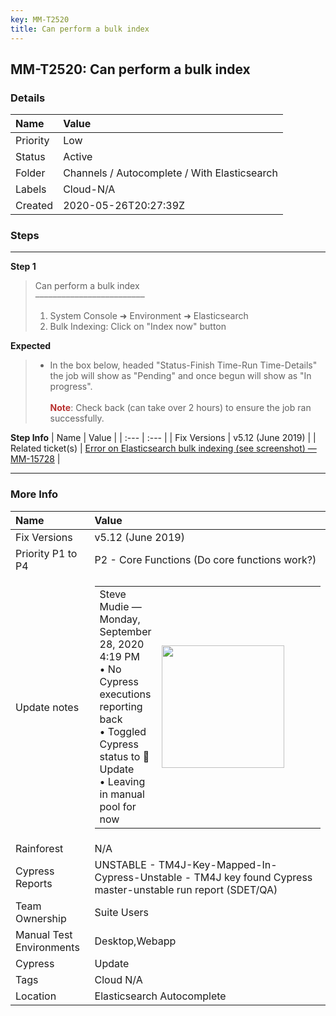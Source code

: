 ```yaml
---
key: MM-T2520
title: Can perform a bulk index
---
```


## MM-T2520: Can perform a bulk index

### Details

| Name     | Value                                        |
| :------- | :------------------------------------------- |
| Priority | Low                                          |
| Status   | Active                                       |
| Folder   | Channels / Autocomplete / With Elasticsearch |
| Labels   | Cloud-N/A                                    |
| Created  | 2020-05-26T20:27:39Z                         |

### Steps

<hr/>

**Step 1**

> <article>Can perform a bulk index<br>–––––––––––––––––––––––––<ol><li>System Console ➜ Environment ➜ Elasticsearch</li><li>Bulk Indexing: Click on "Index now" button</li></ol></article>

**Expected**

> <article><ul><li>In the box below, headed "Status-Finish Time-Run Time-Details" the job will show as "Pending" and once begun will show as "In progress".<br><br><strong><span style="color: rgb(184, 49, 47);">Note</span></strong>: Check back (can take over 2 hours) to ensure the job ran successfully.</li></ul></article>

**Step Info**
| Name | Value |
| :--- | :--- |
| Fix Versions | v5.12 (June 2019) |
| Related ticket(s) | <a href="https://mattermost.atlassian.net/browse/MM-15728">Error on Elasticsearch bulk indexing (see screenshot) — MM-15728</a> |

<hr/>

### More Info

| Name                     | Value                                                                                                                                                                                                                                                                                                                                                                                                                                                                                                                                                           |
| :----------------------- | :-------------------------------------------------------------------------------------------------------------------------------------------------------------------------------------------------------------------------------------------------------------------------------------------------------------------------------------------------------------------------------------------------------------------------------------------------------------------------------------------------------------------------------------------------------------- |
| Fix Versions             | v5.12 (June 2019)                                                                                                                                                                                                                                                                                                                                                                                                                                                                                                                                               |
| Priority P1 to P4        | P2 - Core Functions (Do core functions work?)                                                                                                                                                                                                                                                                                                                                                                                                                                                                                                                   |
| Update notes             | <table style="width: 100%;"><tbody><tr><td style="width: 15.0928%;">Steve Mudie — Monday, September 28, 2020 4:19 PM<br>• No Cypress executions reporting back<br>• Toggled Cypress status to 🔧 Update<br>• Leaving in manual pool for now<br></td><td style="width: 84.9484%;"><img src="https://smartbear-tm4j-prod-us-west-2-attachment-rich-text.s3.us-west-2.amazonaws.com/embedded-f3277290f945470c4add5d21ef3dc7ca7b74388fc7152bfb6b99ae58c66a95a8-1601326832534-not+working.gif" style="width: 196px;" class="fr-fil fr-dib"></td></tr></tbody></table> |
| Rainforest               | N/A                                                                                                                                                                                                                                                                                                                                                                                                                                                                                                                                                             |
| Cypress Reports          | UNSTABLE - TM4J-Key-Mapped-In-Cypress-Unstable - TM4J key found Cypress master-unstable run report (SDET/QA)                                                                                                                                                                                                                                                                                                                                                                                                                                                    |
| Team Ownership           | Suite Users                                                                                                                                                                                                                                                                                                                                                                                                                                                                                                                                                     |
| Manual Test Environments | Desktop,Webapp                                                                                                                                                                                                                                                                                                                                                                                                                                                                                                                                                  |
| Cypress                  | Update                                                                                                                                                                                                                                                                                                                                                                                                                                                                                                                                                          |
| Tags                     | Cloud N/A                                                                                                                                                                                                                                                                                                                                                                                                                                                                                                                                                       |
| Location                 | Elasticsearch Autocomplete                                                                                                                                                                                                                                                                                                                                                                                                                                                                                                                                      |
